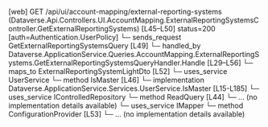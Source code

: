 [web] GET /api/ui/account-mapping/external-reporting-systems  (Dataverse.Api.Controllers.UI.AccountMapping.ExternalReportingSystemsController.GetExternalReportingSystems)  [L45–L50] status=200 [auth=Authentication.UserPolicy]
  └─ sends_request GetExternalReportingSystemsQuery [L49]
    └─ handled_by Dataverse.ApplicationService.Queries.AccountMapping.ExternalReportingSystems.GetExternalReportingSystemsQueryHandler.Handle [L29–L56]
      └─ maps_to ExternalReportingSystemLightDto [L52]
      └─ uses_service UserService
        └─ method IsMaster [L46]
          └─ implementation Dataverse.ApplicationService.Services.UserService.IsMaster [L15-L185]
      └─ uses_service IControlledRepository<ExternalReportingSystem>
        └─ method ReadQuery [L44]
          └─ ... (no implementation details available)
      └─ uses_service IMapper
        └─ method ConfigurationProvider [L53]
          └─ ... (no implementation details available)

